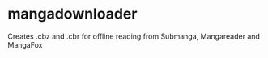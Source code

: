 mangadownloader
===============

Creates .cbz and .cbr for offline reading from Submanga, Mangareader and MangaFox